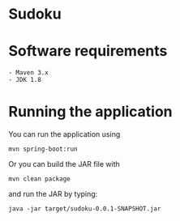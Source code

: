 Sudoku
======

Software requirements
=====================

    - Maven 3.x
    - JDK 1.8

Running the application
=======================
You can run the application using

    mvn spring-boot:run

Or you can build the JAR file with

    mvn clean package

and run the JAR by typing:

    java -jar target/sudoku-0.0.1-SNAPSHOT.jar


